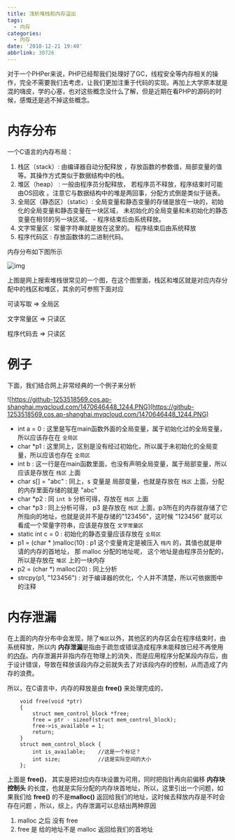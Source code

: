 ```yaml
---
title: 浅析堆栈和内存溢出
tags:
  - 内存
categories:
  - 内存
date: '2018-12-21 19:40'
abbrlink: 30726
---
```


对于一个PHPer来说，PHP已经帮我们处理好了GC，线程安全等内存相关的操作，完全不需要我们去考虑，让我们更加注重于代码的实现。再加上大学原本就是混的嗨皮，学的心塞，也对这些概念没什么了解，但是近期在看PHP的源码的时候，感慨还是逃不掉这些概念。

<!--more-->

# 内存分布

一个C语言的内存布局：

1. 栈区（stack）: 由编译器自动分配释放 ，存放函数的参数值，局部变量的值等。其操作方式类似于数据结构中的栈。
2. 堆区（heap） : 一般由程序员分配释放， 若程序员不释放，程序结束时可能由OS回收 。注意它与数据结构中的堆是两回事，分配方式倒是类似于链表。
3. 全局区（静态区）（static）: 全局变量和静态变量的存储是放在一块的，初始化的全局变量和静态变量在一块区域， 未初始化的全局变量和未初始化的静态变量在相邻的另一块区域。 - 程序结束后由系统释放。
4. 文字常量区 : 常量字符串就是放在这里的。 程序结束后由系统释放
5. 程序代码区 : 存放函数体的二进制代码。



内存分布如下图所示

![img](https://github-1253518569.cos.ap-shanghai.myqcloud.com/1609713-eaa6e0729938352f.webp)

上图是网上搜索堆栈很常见的一个图，在这个图里面，栈区和堆区就是对应内存分配中的栈区和堆区，其余的可参照下面对应

可读写取 => 全局区

文字常量区 => 只读区

程序代码去 => 只读区

# 例子

下面，我们结合网上非常经典的一个例子来分析

![https://github-1253518569.cos.ap-shanghai.myqcloud.com/1470646448_1244.PNG](https://github-1253518569.cos.ap-shanghai.myqcloud.com/1470646448_1244.PNG)

- int a = 0 : 这里是写在main函数外面的全局变量，属于初始化过的全局变量，所以应该存在在 `全局区`
- char *p1 : 这里同上，区别是没有经过初始化，所以属于未初始化的全局变量，所以应该也存在 `全局区`
- int b : 这一行是在main函数里面，也没有声明全局变量，属于局部变量，所以应该是存放在 `栈区` 上面
- char s[] = "abc" : 同上，s 变量是 局部变量，也就是存放在 `栈区` 上面，分配的内存里面存储的就是 "abc"
- char *p2 : 同 `int b` 分析可得，存放在 `栈区` 上面
- char *p3 :  同上分析可得， p3 是存放在 `栈区` 上面，p3所在的内存就存储了它所指向的地址，也就是说并不是存储的"123456"，这时候 "123456" 就可以看成一个常量字符串，应该是存放在 `文字常量区`
- static int c = 0 : 初始化的静态变量应该存放在 `全局区`
- p1 = (char * )malloc(10) : p1 这个变量肯定是被压入 `栈内` 的，其值也就是申请的内存的首地址， 那 malloc 分配的地址呢， 这个地址是由程序员分配的，所以是存放在 `堆区` 上的一块内存
- p2 = (char *) malloc(20) : 同上分析
- strcpy(p1, "123456") : 对于编译器的优化，个人并不清楚，所以可依据图中的注释 

# 内存泄漏

在上面的内存分布中会发现，除了`堆区`以外，其他区的内存区会在程序结束时，由系统释放，所以内 **内存泄漏**是指由于疏忽或错误造成程序未能释放已经不再使用的[内存](https://zh.wikipedia.org/wiki/%E5%86%85%E5%AD%98)。内存泄漏并非指内存在物理上的消失，而是应用程序分配某段内存后，由于设计错误，导致在释放该段内存之前就失去了对该段内存的控制，从而造成了内存的浪费。

所以，在C语言中，内存的释放是由 **free()** 来处理完成的，

~~~
    void free(void *ptr)  
    { 
        struct mem_control_block *free; 
        free = ptr - sizeof(struct mem_control_block); 
        free->is_available = 1; 
        return; 
    }
    struct mem_control_block { 
    	int is_available;    //这是一个标记？ 
    	int size;            //这是实际空间的大小 
    };
~~~

上面是 **free()**， 其实是把对应内存块设置为可用，同时把指针再向前偏移 **内存块控制头** 的长度，也就是实际分配的内存块首地址，所以，这里引出一个问题，如果我们给 **free()** 的不是**malloc()** 返回给我们的地址，这时候去释放内存是不时会存在问题 ，所以，综上，内存泄漏可以总结出两种原因

1. malloc 之后 没有 free
2. free 是 给的地址不是 malloc 返回给我们的首地址